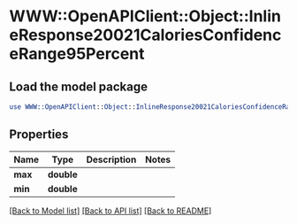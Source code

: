 # WWW::OpenAPIClient::Object::InlineResponse20021CaloriesConfidenceRange95Percent

## Load the model package
```perl
use WWW::OpenAPIClient::Object::InlineResponse20021CaloriesConfidenceRange95Percent;
```

## Properties
Name | Type | Description | Notes
------------ | ------------- | ------------- | -------------
**max** | **double** |  | 
**min** | **double** |  | 

[[Back to Model list]](../README.md#documentation-for-models) [[Back to API list]](../README.md#documentation-for-api-endpoints) [[Back to README]](../README.md)


